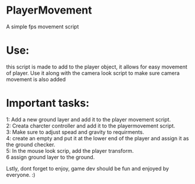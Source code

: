 # PlayerMovement
A simple fps movement script

# Use:
this script is made to add to the player object, it allows for easy movement of player. Use it along with the camera look script to make sure camera movement is also added 

# Important tasks:
1: Add a new ground layer and add it to the player movement script.<br>
2: Creata charcter controller and add it to the playermovement script.<br>
3: Make sure to adjust spead and gravity to requirments.<br>
4: create an empty and put it at the lower end of the player and assign it as the ground checker.<br>
5: In the mouse look scrip, add the player transform.<br>
6 assign ground layer to the ground.

Lstly, dont forget to enjoy, game dev should be fun and enjoyed by everyone. :)
